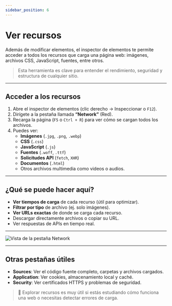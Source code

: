 ```yaml
---
sidebar_position: 6
---
```


# Ver recursos

Además de modificar elementos, el inspector de elementos te permite acceder a todos los recursos que carga una página web: imágenes, archivos CSS, JavaScript, fuentes, entre otros.

> Esta herramienta es clave para entender el rendimiento, seguridad y estructura de cualquier sitio.

---

## Acceder a los recursos

1. Abre el inspector de elementos (clic derecho → Inspeccionar o `F12`).
2. Dirígete a la pestaña llamada **“Network”** (Red).
3. Recarga la página (`F5` o `Ctrl + R`) para ver cómo se cargan todos los archivos.
4. Puedes ver:
   - **Imágenes** (`.jpg`, `.png`, `.webp`)
   - **CSS** (`.css`)
   - **JavaScript** (`.js`)
   - **Fuentes** (`.woff`, `.ttf`)
   - **Solicitudes API** (`fetch`, `XHR`)
   - **Documentos** (`.html`)
   - Otros archivos multimedia como videos o audios.

---

## ¿Qué se puede hacer aquí?

- **Ver tiempos de carga** de cada recurso (útil para optimizar).
- **Filtrar por tipo** de archivo (ej. solo imágenes).
- **Ver URLs exactas** de donde se carga cada recurso.
- Descargar directamente archivos o copiar su URL.
- Ver respuestas de APIs en tiempo real.

---

![Vista de la pestaña Network](https://i.ibb.co/RkMjyRmk/Screenshot-8.png)

---

## Otras pestañas útiles

- **Sources**: Ver el código fuente completo, carpetas y archivos cargados.
- **Application**: Ver cookies, almacenamiento local y caché.
- **Security**: Ver certificados HTTPS y problemas de seguridad.

> 📌 Explorar recursos es muy útil si estás estudiando cómo funciona una web o necesitas detectar errores de carga.
